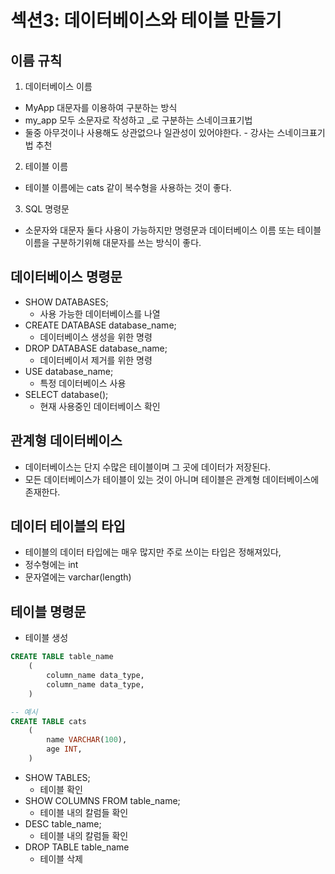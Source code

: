# 섹션3: 데이터베이스와 테이블 만들기

## 이름 규칙

1. 데이터베이스 이름

- MyApp 대문자를 이용하여 구분하는 방식
- my_app 모두 소문자로 작성하고 \_로 구분하는 스네이크표기법
- 둘중 아무것이나 사용해도 상관없으나 일관성이 있어야한다. - 강사는 스네이크표기법 추천

2. 테이블 이름

- 테이블 이름에는 cats 같이 복수형을 사용하는 것이 좋다.

3. SQL 명령문

- 소문자와 대문자 둘다 사용이 가능하지만 명령문과 데이터베이스 이름 또는 테이블 이름을 구분하기위해 대문자를 쓰는 방식이 좋다.

## 데이터베이스 명령문

- SHOW DATABASES;
  - 사용 가능한 데이터베이스를 나열
- CREATE DATABASE database_name;
  - 데이터베이스 생성을 위한 명령
- DROP DATABASE database_name;
  - 데이터베이서 제거를 위한 명령
- USE database_name;
  - 특정 데이터베이스 사용
- SELECT database();
  - 현재 사용중인 데이터베이스 확인

## 관계형 데이터베이스

- 데이터베이스는 단지 수많은 테이블이며 그 곳에 데이터가 저장된다.
- 모든 데이터베이스가 테이블이 있는 것이 아니며 테이블은 관계형 데이터베이스에 존재한다.

## 데이터 테이블의 타입

- 테이블의 데이터 타입에는 매우 많지만 주로 쓰이는 타입은 정해져있다,
- 정수형에는 int
- 문자열에는 varchar(length)

## 테이블 명령문

- 테이블 생성

```sql
CREATE TABLE table_name
    (
        column_name data_type,
        column_name data_type,
    )

-- 예시
CREATE TABLE cats
    (
        name VARCHAR(100),
        age INT,
    )
```

- SHOW TABLES;
  - 테이블 확인
- SHOW COLUMNS FROM table_name;
  - 테이블 내의 칼럼들 확인
- DESC table_name;
  - 테이블 내의 칼럼들 확인
- DROP TABLE table_name
  - 테이블 삭제
